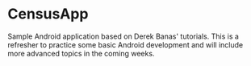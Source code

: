 CensusApp
=========

Sample Android application based on Derek Banas' tutorials. This is a refresher to practice some basic Android development and will include more advanced topics in the coming weeks.
